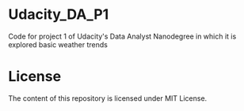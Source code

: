 # Udacity_DA_P1
Code for project 1 of Udacity's Data Analyst Nanodegree in which it is explored basic weather trends


# License
The content of this repository is licensed under MIT License.
